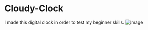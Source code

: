 # Cloudy-Clock
I made this digital clock in order to test my beginner skills. 
![image](https://i.imgur.com/EAv7WnP.png)
